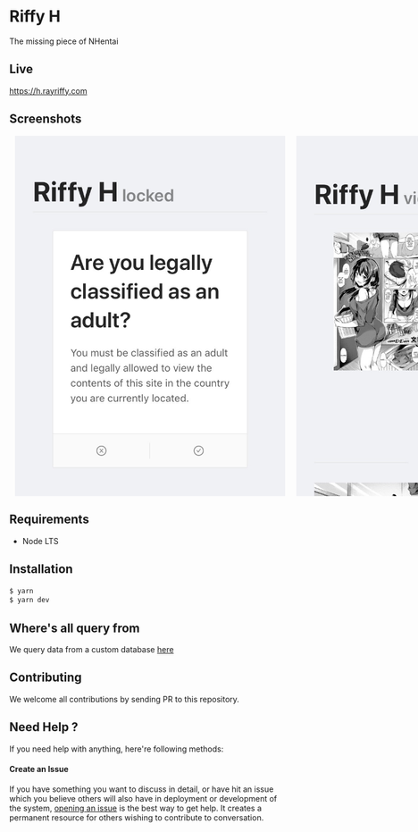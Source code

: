 Riffy H
=======

The missing piece of NHentai

Live
----

https://h.rayriffy.com

Screenshots
-----------

<div style="display: flex; width: 100%;">
  <img style="box-sizing: border-box; padding: 0 10px;" src="src/contents/img/locked.jpg" />
  <img style="box-sizing: border-box; padding: 0 10px;" src="src/contents/img/viewing.jpg" />
  <img style="box-sizing: border-box; padding: 0 10px;" src="src/contents/img/notfound.jpg">
</div>

Requirements
------------

- Node LTS

Installation
------------

```sh
$ yarn
$ yarn dev
```

Where's all query from
----------------------

We query data from a custom database [here](src/contents/database/code.js)

Contributing
------------

We welcome all contributions by sending PR to this repository.

Need Help ?
-----------

If you need help with anything, here're following methods:

#### Create an Issue

If you have something you want to discuss in detail, or have hit an issue which you believe others will also have in deployment or development of the system, [opening an issue](https://github.com/rayriffy/rayriffy-h/issues) is the best way to get help. It creates a permanent resource for others wishing to contribute to conversation.

